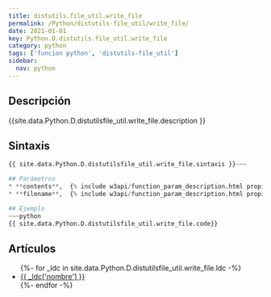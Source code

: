 ```yaml
---
title: distutils.file_util.write_file
permalink: /Python/distutils-file_util/write_file/
date: 2021-01-01
key: Python.D.distutils.file_util.write_file
category: python
tags: ['funcion python', 'distutils-file_util']
sidebar: 
  nav: python
---
```


## Descripción
{{site.data.Python.D.distutilsfile_util.write_file.description }}

## Sintaxis
~~~python
{{ site.data.Python.D.distutilsfile_util.write_file.sintaxis }}~~~

## Parámetros
* **contents**,  {% include w3api/function_param_description.html propiedad=site.data.Python.D.distutils.file_util.write_file valor="contents" %}
* **filename**,  {% include w3api/function_param_description.html propiedad=site.data.Python.D.distutils.file_util.write_file valor="filename" %}

## Ejemplo
~~~python
{{ site.data.Python.D.distutilsfile_util.write_file.code}}
~~~

## Artículos
<ul>
{%- for _ldc in site.data.Python.D.distutilsfile_util.write_file.ldc -%}
   <li>
       <a href="{{_ldc['url'] }}">{{ _ldc['nombre'] }}</a>
   </li>
{%- endfor -%}
</ul>
